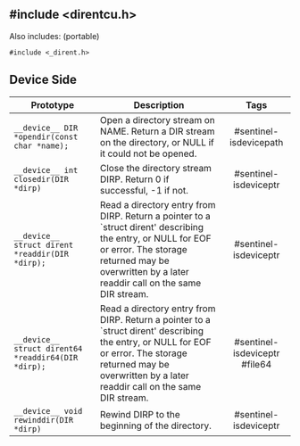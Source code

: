 ## #include <direntcu.h>

Also includes: (portable)
```
#include <_dirent.h>
```

## Device Side
Prototype | Description | Tags
--- | --- | :---:
```__device__ DIR *opendir(const char *name);``` | Open a directory stream on NAME. Return a DIR stream on the directory, or NULL if it could not be opened. | #sentinel-isdevicepath
```__device__ int closedir(DIR *dirp)``` | Close the directory stream DIRP. Return 0 if successful, -1 if not. | #sentinel-isdeviceptr
```__device__ struct dirent *readdir(DIR *dirp);``` | Read a directory entry from DIRP.  Return a pointer to a `struct dirent' describing the entry, or NULL for EOF or error.  The storage returned may be overwritten by a later readdir call on the same DIR stream. | #sentinel-isdeviceptr
```__device__ struct dirent64 *readdir64(DIR *dirp);``` | Read a directory entry from DIRP.  Return a pointer to a `struct dirent' describing the entry, or NULL for EOF or error.  The storage returned may be overwritten by a later readdir call on the same DIR stream. | #sentinel-isdeviceptr #file64
```__device__ void rewinddir(DIR *dirp)``` | Rewind DIRP to the beginning of the directory. | #sentinel-isdeviceptr
